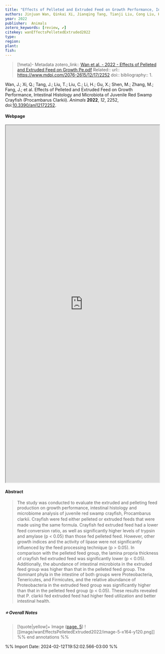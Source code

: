 ```yaml
---
title: "Effects of Pelleted and Extruded Feed on Growth Performance, Intestinal Histology and Microbiota of Juvenile Red Swamp Crayfish (Procambarus clarkii)"
authors: Jinjuan Wan, Qinkai Xi, Jianqing Tang, Tianji Liu, Cong Liu, Hongqin Li, Xizhang Gu, Meifang Shen, Meiqin Zhang, Jinguang Fang, Xianglong Meng
year: 2022
publisher:  Animals 
zotero_keywords: [review, ✔️]
citekey: wanEffectsPelletedExtruded2022
type:
region:
plant:
fish:
---
```


> [!meta]- Metadata
> zotero_link:: [Wan et al. - 2022 - Effects of Pelleted and Extruded Feed on Growth Pe.pdf](zotero://select/library/items/LZKYWXU7)
> Related:: 
> url:: https://www.mdpi.com/2076-2615/12/17/2252
> doi:: 
> bibliography:: 1.

Wan, J.; Xi, Q.; Tang, J.; Liu, T.; Liu, C.; Li, H.; Gu, X.; Shen, M.; Zhang, M.; Fang, J.; et al. Effects of Pelleted and Extruded Feed on Growth Performance, Intestinal Histology and Microbiota of Juvenile Red Swamp Crayfish (Procambarus Clarkii). _Animals_ **2022**, _12_, 2252, doi:[10.3390/ani12172252](https://doi.org/10.3390/ani12172252).


#### Webpage
<iframe src="https://www.mdpi.com/2076-2615/12/17/2252" style="height:30%;width:100%; aspect-ratio: 16 / 10"></iframe>

#### Abstract
>The study was conducted to evaluate the extruded and pelleting feed production on growth performance, intestinal histology and microbiome analysis of juvenile red swamp crayﬁsh, Procambarus clarkii. Crayﬁsh were fed either pelleted or extruded feeds that were made using the same formula. Crayﬁsh fed extruded feed had a lower feed conversion ratio, as well as signiﬁcantly higher levels of trypsin and amylase (p < 0.05) than those fed pelleted feed. However, other growth indices and the activity of lipase were not signiﬁcantly inﬂuenced by the feed processing technique (p > 0.05). In comparison with the pelleted feed group, the lamina propria thickness of crayﬁsh fed extruded feed was signiﬁcantly lower (p < 0.05). Additionally, the abundance of intestinal microbiota in the extruded feed group was higher than that in the pelleted feed group. The dominant phyla in the intestine of both groups were Proteobacteria, Tenericutes, and Firmicutes, and the relative abundance of Proteobacteria in the extruded feed group was signiﬁcantly higher than that in the pelleted feed group (p < 0.05). These results revealed that P. clarkii fed extruded feed had higher feed utilization and better intestinal health.


##### ⭐ Overall Notes

> [!quote|yellow]+ Image ([page. 5](zotero://open-pdf/library/items/LZKYWXU7?page=5&annotation=7AR5789G))
> ![[image/wanEffectsPelletedExtruded2022/image-5-x164-y120.png]]
%% end annotations %%

%% Import Date: 2024-02-12T19:52:02.566-03:00 %%
